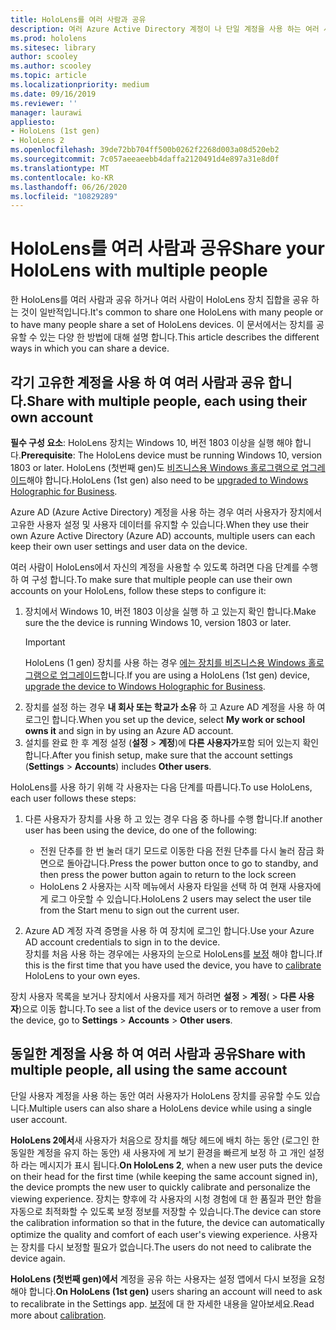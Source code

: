 ```yaml
---
title: HoloLens를 여러 사람과 공유
description: 여러 Azure Active Directory 계정이 나 단일 계정을 사용 하는 여러 사용자가 공유 하도록 HoloLens를 구성할 수 있습니다.
ms.prod: hololens
ms.sitesec: library
author: scooley
ms.author: scooley
ms.topic: article
ms.localizationpriority: medium
ms.date: 09/16/2019
ms.reviewer: ''
manager: laurawi
appliesto:
- HoloLens (1st gen)
- HoloLens 2
ms.openlocfilehash: 39de72bb704ff500b0262f2268d003a08d520eb2
ms.sourcegitcommit: 7c057aeeaeebb4daffa2120491d4e897a31e8d0f
ms.translationtype: MT
ms.contentlocale: ko-KR
ms.lasthandoff: 06/26/2020
ms.locfileid: "10829289"
---
```

# <span data-ttu-id="c79c7-103">HoloLens를 여러 사람과 공유</span><span class="sxs-lookup"><span data-stu-id="c79c7-103">Share your HoloLens with multiple people</span></span>

<span data-ttu-id="c79c7-104">한 HoloLens를 여러 사람과 공유 하거나 여러 사람이 HoloLens 장치 집합을 공유 하는 것이 일반적입니다.</span><span class="sxs-lookup"><span data-stu-id="c79c7-104">It's common to share one HoloLens with many people or to have many people share a set of HoloLens devices.</span></span>  <span data-ttu-id="c79c7-105">이 문서에서는 장치를 공유할 수 있는 다양 한 방법에 대해 설명 합니다.</span><span class="sxs-lookup"><span data-stu-id="c79c7-105">This article describes the different ways in which you can share a device.</span></span>

## <span data-ttu-id="c79c7-106">각기 고유한 계정을 사용 하 여 여러 사람과 공유 합니다.</span><span class="sxs-lookup"><span data-stu-id="c79c7-106">Share with multiple people, each using their own account</span></span>

<span data-ttu-id="c79c7-107">**필수 구성 요소**: HoloLens 장치는 Windows 10, 버전 1803 이상을 실행 해야 합니다.</span><span class="sxs-lookup"><span data-stu-id="c79c7-107">**Prerequisite**: The HoloLens device must be running Windows 10, version 1803 or later.</span></span>  <span data-ttu-id="c79c7-108">HoloLens (첫번째 gen)도 [비즈니스용 Windows 홀로그램으로 업그레이드](hololens-upgrade-enterprise.md)해야 합니다.</span><span class="sxs-lookup"><span data-stu-id="c79c7-108">HoloLens (1st gen) also need to be [upgraded to Windows Holographic for Business](hololens-upgrade-enterprise.md).</span></span>

<span data-ttu-id="c79c7-109">Azure AD (Azure Active Directory) 계정을 사용 하는 경우 여러 사용자가 장치에서 고유한 사용자 설정 및 사용자 데이터를 유지할 수 있습니다.</span><span class="sxs-lookup"><span data-stu-id="c79c7-109">When they use their own Azure Active Directory (Azure AD) accounts, multiple users can each keep their own user settings and user data on the device.</span></span>

<span data-ttu-id="c79c7-110">여러 사람이 HoloLens에서 자신의 계정을 사용할 수 있도록 하려면 다음 단계를 수행 하 여 구성 합니다.</span><span class="sxs-lookup"><span data-stu-id="c79c7-110">To make sure that multiple people can use their own accounts on your HoloLens, follow these steps to configure it:</span></span>

1. <span data-ttu-id="c79c7-111">장치에서 Windows 10, 버전 1803 이상을 실행 하 고 있는지 확인 합니다.</span><span class="sxs-lookup"><span data-stu-id="c79c7-111">Make sure the the device is running Windows 10, version 1803 or later.</span></span>
   > [!IMPORTANT]
   > <span data-ttu-id="c79c7-112">HoloLens (1 gen) 장치를 사용 하는 경우 [에는 장치를 비즈니스용 Windows 홀로그램으로 업그레이드](hololens1-upgrade-enterprise.md)합니다.</span><span class="sxs-lookup"><span data-stu-id="c79c7-112">If you are using a HoloLens (1st gen) device, [upgrade the device to Windows Holographic for Business](hololens1-upgrade-enterprise.md).</span></span>
1. <span data-ttu-id="c79c7-113">장치를 설정 하는 경우 **내 회사 또는 학교가 소유** 하 고 Azure AD 계정을 사용 하 여 로그인 합니다.</span><span class="sxs-lookup"><span data-stu-id="c79c7-113">When you set up the device, select **My work or school owns it** and sign in by using an Azure AD account.</span></span>
1. <span data-ttu-id="c79c7-114">설치를 완료 한 후 계정 설정 (**설정**  >  **계정**)에 **다른 사용자가**포함 되어 있는지 확인 합니다.</span><span class="sxs-lookup"><span data-stu-id="c79c7-114">After you finish setup, make sure that the account settings (**Settings** > **Accounts**) includes **Other users**.</span></span>

<span data-ttu-id="c79c7-115">HoloLens를 사용 하기 위해 각 사용자는 다음 단계를 따릅니다.</span><span class="sxs-lookup"><span data-stu-id="c79c7-115">To use HoloLens, each user follows these steps:</span></span>

1. <span data-ttu-id="c79c7-116">다른 사용자가 장치를 사용 하 고 있는 경우 다음 중 하나를 수행 합니다.</span><span class="sxs-lookup"><span data-stu-id="c79c7-116">If another user has been using the device, do one of the following:</span></span>
   - <span data-ttu-id="c79c7-117">전원 단추를 한 번 눌러 대기 모드로 이동한 다음 전원 단추를 다시 눌러 잠금 화면으로 돌아갑니다.</span><span class="sxs-lookup"><span data-stu-id="c79c7-117">Press the power button once to go to standby, and then press the power button again to return to the lock screen</span></span>
   - <span data-ttu-id="c79c7-118">HoloLens 2 사용자는 시작 메뉴에서 사용자 타일을 선택 하 여 현재 사용자에 게 로그 아웃할 수 있습니다.</span><span class="sxs-lookup"><span data-stu-id="c79c7-118">HoloLens 2 users may select the user tile from the Start menu to sign out the current user.</span></span>

1. <span data-ttu-id="c79c7-119">Azure AD 계정 자격 증명을 사용 하 여 장치에 로그인 합니다.</span><span class="sxs-lookup"><span data-stu-id="c79c7-119">Use your Azure AD account credentials to sign in to the device.</span></span>  
    <span data-ttu-id="c79c7-120">장치를 처음 사용 하는 경우에는 사용자의 눈으로 HoloLens를 [보정](hololens-calibration.md) 해야 합니다.</span><span class="sxs-lookup"><span data-stu-id="c79c7-120">If this is the first time that you have used the device, you have to [calibrate](hololens-calibration.md) HoloLens to your own eyes.</span></span>

<span data-ttu-id="c79c7-121">장치 사용자 목록을 보거나 장치에서 사용자를 제거 하려면 **설정**  >  **계정**(  >  **다른 사용자**)으로 이동 합니다.</span><span class="sxs-lookup"><span data-stu-id="c79c7-121">To see a list of the device users or to remove a user from the device, go to **Settings** > **Accounts** > **Other users**.</span></span>

## <span data-ttu-id="c79c7-122">동일한 계정을 사용 하 여 여러 사람과 공유</span><span class="sxs-lookup"><span data-stu-id="c79c7-122">Share with multiple people, all using the same account</span></span>

<span data-ttu-id="c79c7-123">단일 사용자 계정을 사용 하는 동안 여러 사용자가 HoloLens 장치를 공유할 수도 있습니다.</span><span class="sxs-lookup"><span data-stu-id="c79c7-123">Multiple users can also share a HoloLens device while using a single user account.</span></span>

<span data-ttu-id="c79c7-124">**HoloLens 2에서**새 사용자가 처음으로 장치를 해당 헤드에 배치 하는 동안 (로그인 한 동일한 계정을 유지 하는 동안) 새 사용자에 게 보기 환경을 빠르게 보정 하 고 개인 설정 하 라는 메시지가 표시 됩니다.</span><span class="sxs-lookup"><span data-stu-id="c79c7-124">**On HoloLens 2**, when a new user puts the device on their head for the first time (while keeping the same account signed in), the device prompts the new user to quickly calibrate and personalize the viewing experience.</span></span> <span data-ttu-id="c79c7-125">장치는 향후에 각 사용자의 시청 경험에 대 한 품질과 편안 함을 자동으로 최적화할 수 있도록 보정 정보를 저장할 수 있습니다.</span><span class="sxs-lookup"><span data-stu-id="c79c7-125">The device can store the calibration information so that in the future, the device can automatically optimize the quality and comfort of each user's viewing experience.</span></span> <span data-ttu-id="c79c7-126">사용자는 장치를 다시 보정할 필요가 없습니다.</span><span class="sxs-lookup"><span data-stu-id="c79c7-126">The users do not need to calibrate the device again.</span></span>

<span data-ttu-id="c79c7-127">**HoloLens (첫번째 gen)에서** 계정을 공유 하는 사용자는 설정 앱에서 다시 보정을 요청 해야 합니다.</span><span class="sxs-lookup"><span data-stu-id="c79c7-127">**On HoloLens (1st gen)** users sharing an account will need to ask to recalibrate in the Settings app.</span></span>  <span data-ttu-id="c79c7-128">[보정](hololens-calibration.md)에 대 한 자세한 내용을 알아보세요.</span><span class="sxs-lookup"><span data-stu-id="c79c7-128">Read more about [calibration](hololens-calibration.md).</span></span>
